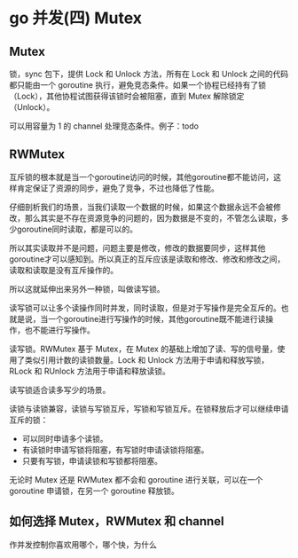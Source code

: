 # go 并发(四)  Mutex

## Mutex

锁，sync 包下，提供 Lock 和 Unlock 方法，所有在 Lock 和 Unlock 之间的代码都只能由一个 goroutine 执行，避免竞态条件。如果一个协程已经持有了锁（Lock），其他协程试图获得该锁时会被阻塞，直到 Mutex 解除锁定（Unlock）。

可以用容量为 1 的 channel 处理竞态条件。例子：todo

## RWMutex

互斥锁的根本就是当一个goroutine访问的时候，其他goroutine都不能访问，这样肯定保证了资源的同步，避免了竞争，不过也降低了性能。

仔细剖析我们的场景，当我们读取一个数据的时候，如果这个数据永远不会被修改，那么其实是不存在资源竞争的问题的，因为数据是不变的，不管怎么读取，多少goroutine同时读取，都是可以的。

所以其实读取并不是问题，问题主要是修改，修改的数据要同步，这样其他goroutine才可以感知到。所以真正的互斥应该是读取和修改、修改和修改之间，读取和读取是没有互斥操作的。

所以这就延伸出来另外一种锁，叫做读写锁。

读写锁可以让多个读操作同时并发，同时读取，但是对于写操作是完全互斥的。也就是说，当一个goroutine进行写操作的时候，其他goroutine既不能进行读操作，也不能进行写操作。

读写锁。RWMutex 基于 Mutex，在 Mutex 的基础上增加了读、写的信号量，使用了类似引用计数的读锁数量。Lock 和 Unlock 方法用于申请和释放写锁，RLock 和 RUnlock 方法用于申请和释放读锁。

读写锁适合读多写少的场景。

读锁与读锁兼容，读锁与写锁互斥，写锁和写锁互斥。在锁释放后才可以继续申请互斥的锁：

* 可以同时申请多个读锁。
* 有读锁时申请写锁将阻塞，有写锁时申请读锁将阻塞。
* 只要有写锁，申请读锁和写锁都将阻塞。

无论时 Mutex 还是 RWMutex 都不会和 goroutine 进行关联，可以在一个 goroutine 申请锁，在另一个 goroutine 释放锁。

## 如何选择 Mutex，RWMutex 和 channel

作并发控制你喜欢用哪个，哪个快，为什么

